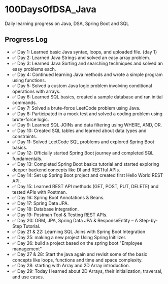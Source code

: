 # 100DaysOfDSA_Java
Daily learning progress on Java, DSA, Spring Boot and SQL
## Progress Log

- ✅ Day 1: Learned basic Java syntax, loops, and uploaded file. {day 1}
- ✅ Day 2: Learned Java Strings and solved an easy array problem.
- ✅ Day 3: Learned Java Sorting and searching techniques and solved an easy problems each.
- ✅ Day 4: Continued learning Java methods and wrote a simple program using functions.
- ✅ Day 5: Solved a custom Java logic problem involving conditional operations with arrays.
- ✅ Day 6: Learned SQL basics, created a sample database and ran initial commands.
- ✅ Day 7: Solved a brute-force LeetCode problem using Java.
- ✅ Day 8: Participated in a mock test and solved a coding problem using brute-force logic.
- ✅ Day 9: Learned SQL JOINs and data filtering using WHERE, AND, OR.
- ✅ Day 10: Created SQL tables and learned about data types and constraints.
- ✅ Day 11: Solved LeetCode SQL problems and explored Spring Boot basics.
- ✅ Day 12: Officially started Spring Boot journey and completed SQL fundamentals.
- ✅ Day 13: Completed Spring Boot basics tutorial and started exploring deeper backend concepts like DI and RESTful APIs.
- ✅ Day 14: Set up Spring Boot project and created first Hello World REST API.
- ✅ Day 15: Learned REST API methods (GET, POST, PUT, DELETE) and tested APIs with Postman.
- ✅ Day 16: Spring Boot Annotations & Beans.
- ✅ Day 17: Spring Data JPA.
- ✅ Day 18: Database Integration.
- ✅ Day 19: Postman Tool & Testing REST APIs.
- ✅ Day 20: ORM, JPA, Spring Data JPA & ResponseEntity – A Step-by-Step Tutorial.
- ✅ Day 21 & 22: Learning SQL Joins with Spring Boot Integration
- ✅ Day 25: making a new project Using Spring Initilizer.
- ✅ Day 26: build a project based on the spring boot "Employee management"
- ✅ Day 27 & 28: Start the java again and revisit some of the basic concepts like loops, functions and time and space complexity.
- ✅ Day 28: starting with Array and 2D Array introduction.
- ✅ Day 29: Today I learned about 2D Arrays, their initialization, traversal, and use cases. 



